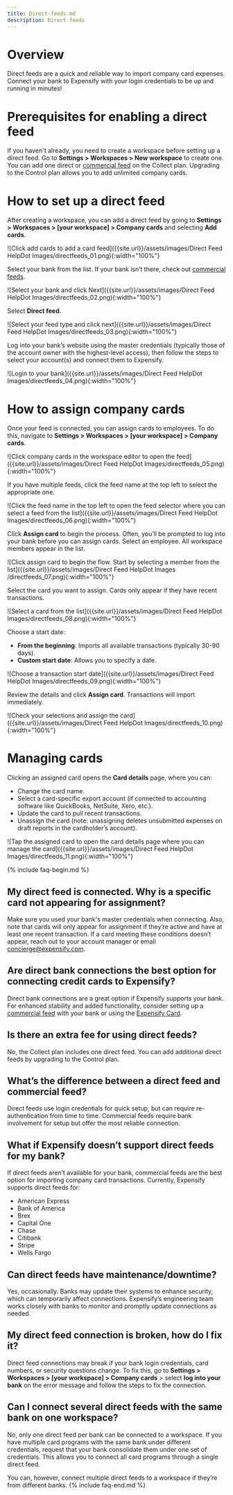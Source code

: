 ```yaml
---
title: Direct-feeds.md
description: Direct feeds
---
```

# Overview
Direct feeds are a quick and reliable way to import company card expenses. Connect your bank to Expensify with your login credentials to be up and running in minutes!

# Prerequisites for enabling a direct feed 
If you haven't already, you need to create a workspace before setting up a direct feed. Go to **Settings > Workspaces > New workspace** to create one.
You can add one direct or [commercial feed](https://help.expensify.com/articles/new-expensify/connect-credit-cards/Commercial-feeds) on the Collect plan. Upgrading to the Control plan allows you to add unlimited company cards. 
# How to set up a direct feed
After creating a workspace, you can add a direct feed by going to **Settings > Workspaces > [your workspace] > Company cards** and selecting **Add cards**. 

![Click add cards to add a card feed]({{site.url}}/assets/images/Direct Feed HelpDot Images/directfeeds_01.png){:width="100%"}

Select your bank from the list. If your bank isn’t there, check out [commercial feeds](https://help.expensify.com/articles/new-expensify/connect-credit-cards/company-cards/Commercial-feeds). 

![Select your bank and click Next]({{site.url}}/assets/images/Direct Feed HelpDot Images/directfeeds_02.png){:width="100%"}

Select **Direct feed**. 

![Select your feed type and click next]({{site.url}}/assets/images/Direct Feed HelpDot Images/directfeeds_03.png){:width="100%"}

Log into your bank’s website using the master credentials (typically those of the account owner with the highest-level access), then follow the steps to select your account(s) and connect them to Expensify. 

![Login to your bank]({{site.url}}/assets/images/Direct Feed HelpDot Images/directfeeds_04.png){:width="100%"}

# How to assign company cards
Once your feed is connected, you can assign cards to employees. To do this, navigate to **Settings > Workspaces > [your workspace] > Company cards**.

![Click company cards in the workspace editor to open the feed]({{site.url}}/assets/images/Direct Feed HelpDot Images/directfeeds_05.png){:width="100%"}

If you have multiple feeds, click the feed name at the top left to select the appropriate one.

![Click the feed name in the top left to open the feed selector where you can select a feed from the list]({{site.url}}/assets/images/Direct Feed HelpDot Images/directfeeds_06.png){:width="100%"}

Click **Assign card** to begin the process. Often, you’ll be prompted to log into your bank before you can assign cards. Select an employee. All workspace members appear in the list.

![Click assign card to begin the flow. Start by selecting a member from the list]({{site.url}}/assets/images/Direct Feed HelpDot Images
/directfeeds_07.png){:width="100%"}

Select the card you want to assign. Cards only appear if they have recent transactions.

![Select a card from the list]({{site.url}}/assets/images/Direct Feed HelpDot Images/directfeeds_08.png){:width="100%"}

Choose a start date:
- **From the beginning**: Imports all available transactions (typically 30-90 days).
- **Custom start date**: Allows you to specify a date.
  
![Choose a transaction start date]({{site.url}}/assets/images/Direct Feed HelpDot Images/directfeeds_09.png){:width="100%"}

Review the details and click **Assign card**. Transactions will import immediately.

![Check your selections and assign the card]({{site.url}}/assets/images/Direct Feed HelpDot Images/directfeeds_10.png){:width="100%"}

# Managing cards 
Clicking an assigned card opens the **Card details** page, where you can:

- Change the card name.
- Select a card-specific export account (if connected to accounting software like QuickBooks, NetSuite, Xero, etc.).
- Update the card to pull recent transactions.
- Unassign the card (note: unassigning deletes unsubmitted expenses on draft reports in the cardholder’s account).
  
![Tap the assigned card to open the card details page where you can manage the card]({{site.url}}/assets/images/Direct Feed HelpDot Images/directfeeds_11.png){:width="100%"}

{% include faq-begin.md %}
## My direct feed is connected. Why is a specific card not appearing for assignment?
Make sure you used your bank's master credentials when connecting. Also, note that cards will only appear for assignment if they’re active and have at least one recent transaction. If a card meeting these conditions doesn’t appear, reach out to your account manager or email concierge@expensify.com.
 
## Are direct bank connections the best option for connecting credit cards to Expensify?
Direct bank connections are a great option if Expensify supports your bank. For enhanced stability and added functionality, consider setting up a [commercial feed](https://help.expensify.com/articles/new-expensify/connect-credit-cards/company-cards/Commercial-feeds) with your bank or using the [Expensify Card](https://use.expensify.com/company-credit-card).

## Is there an extra fee for using direct feeds? 
No, the Collect plan includes one direct feed. You can add additional direct feeds by upgrading to the Control plan.

## What’s the difference between a direct feed and commercial feed? 
Direct feeds use login credentials for quick setup, but can require re-authentication from time to time. Commercial feeds require bank involvement for setup but offer the most reliable connection.

## What if Expensify doesn’t support direct feeds for my bank?
If direct feeds aren’t available for your bank, commercial feeds are the best option for importing company card transactions. Currently, Expensify supports direct feeds for:
- American Express
- Bank of America
- Brex
- Capital One
- Chase
- Citibank
- Stripe
- Wells Fargo
  
## Can direct feeds have maintenance/downtime?
Yes, occasionally. Banks may update their systems to enhance security, which can temporarily affect connections. Expensify’s engineering team works closely with banks to monitor and promptly update connections as needed.

## My direct feed connection is broken, how do I fix it?
Direct feed connections may break if your bank login credentials, card numbers, or security questions change. To fix this, go to **Settings > Workspaces > [your workspace] > Company cards** > select **log into your bank** on the error message and follow the steps to fix the connection.

## Can I connect several direct feeds with the same bank on one workspace?
No, only one direct feed per bank can be connected to a workspace. If you have multiple card programs with the same bank under different credentials, request that your bank consolidate them under one set of credentials. This allows you to connect all card programs through a single direct feed.

You can, however, connect multiple direct feeds to a workspace if they’re from different banks.
{% include faq-end.md %}

